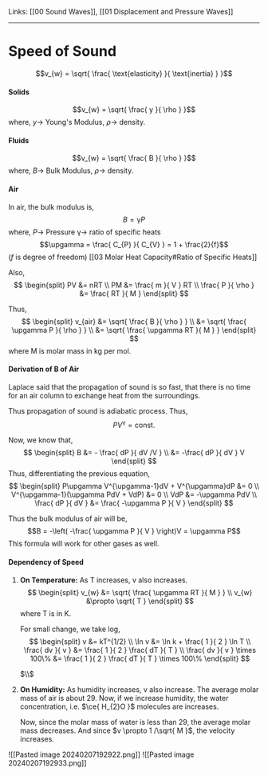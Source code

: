 Links: [[00 Sound Waves]], [[01 Displacement and Pressure Waves]]
___
# Speed of Sound
$$v_{w} = \sqrt{ \frac{ \text{elasticity} }{ \text{inertia} } }$$

#### Solids
$$v_{w} = \sqrt{ \frac{ y }{ \rho } }$$
where,
$y \to$ Young's Modulus,
$\rho \to$ density.

#### Fluids
$$v_{w} = \sqrt{ \frac{ B }{ \rho } }$$
where,
$B \to$ Bulk Modulus,
$\rho \to$ density.

#### Air
In air, the bulk modulus is,
$$B = \upgamma P$$
where,
$P \to$ Pressure
$\upgamma \to$ ratio of specific heats
$$\upgamma = \frac{ C_{P} }{ C_{V} } = 1 + \frac{2}{f}$$
($f$ is degree of freedom)
[[03 Molar Heat Capacity#Ratio of Specific Heats]]

Also,
$$
\begin{split}
PV &= nRT \\
PM &= \frac{ m }{ V } RT \\
\frac{ P }{ \rho } &= \frac{ RT }{ M }
\end{split}
$$

Thus,
$$
\begin{split}
v_{air} &=  \sqrt{ \frac{ B }{ \rho } } \\
&= \sqrt{ \frac{ \upgamma P }{ \rho } } \\
&= \sqrt{ \frac{ \upgamma RT }{ M } }
\end{split}
$$
where M is molar mass in kg per mol.

#### Derivation of B of Air 
Laplace said that the propagation of sound is so fast, that there is no time for an air column to exchange heat from the surroundings. 

Thus propagation of sound is adiabatic process.
Thus,
$$PV^{\upgamma} = \text{const.}$$

Now, we know that,
$$
\begin{split}
B &= - \frac{ dP }{ dV /V } \\
&= -\frac{ dP }{ dV } V
\end{split}
$$
Thus, differentiating the previous equation,
$$
\begin{split}
P\upgamma V^{\upgamma-1}dV + V^{\upgamma}dP &= 0 \\
V^{\upgamma-1}(\upgamma PdV + VdP) &= 0 \\
VdP &= -\upgamma PdV \\
\frac{ dP }{ dV } &= \frac{ -\upgamma P }{ V }
\end{split}
$$

Thus the bulk modulus of air will be,
$$B = -\left( -\frac{ \upgamma P }{ V } \right)V = \upgamma P$$
This formula will work for other gases as well.

#### Dependency of Speed
1. **On Temperature:** As T increases, v also increases.
	$$
	\begin{split}
	v_{w} &= \sqrt{ \frac{ \upgamma RT }{ M } } \\
	v_{w} &\propto \sqrt{ T }
	\end{split}
	$$
	where T is in K.
	
	For small change, we take log,
	$$
	\begin{split}
	v &= kT^{1/2} \\
	\ln v &= \ln k + \frac{ 1 }{ 2 } \ln T \\
	\frac{ dv }{ v } &= \frac{ 1 }{ 2 } \frac{ dT }{ T } \\
	\frac{ dv }{ v } \times 100\% &= \frac{ 1 }{ 2 } \frac{ dT }{ T } \times 100\%
	\end{split}
	$$
	
	$\\$
	
1. **On Humidity:** As humidity increases, v also increase.
   The average molar mass of air is about 29.
   Now, if we increase humidity, the water concentration, i.e. $\ce{ H_{2}O }$ molecules are increases. 
   
   Now, since the molar mass of water is less than 29, the average molar mass decreases. 
   And since $v \propto 1 /\sqrt{ M }$, the velocity increases. 

![[Pasted image 20240207192922.png]]
![[Pasted image 20240207192933.png]]
